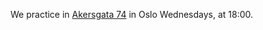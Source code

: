 
We practice in [Akersgata 74](https://www.google.no/maps/?q=Akersgata+74%2C+0180+Oslo) in Oslo Wednesdays, at 18:00.
